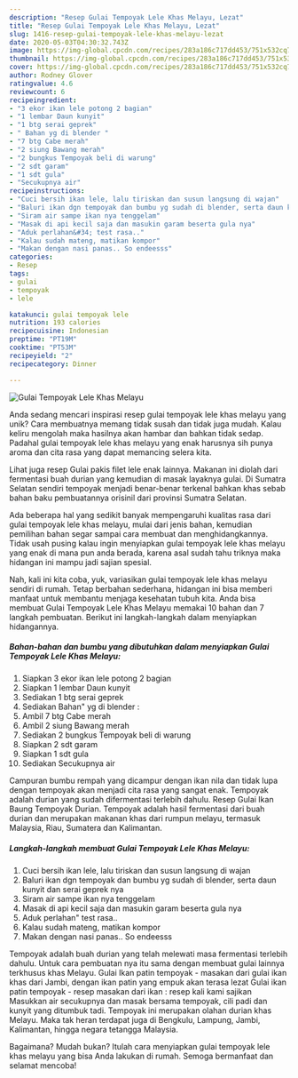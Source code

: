 ```yaml
---
description: "Resep Gulai Tempoyak Lele Khas Melayu, Lezat"
title: "Resep Gulai Tempoyak Lele Khas Melayu, Lezat"
slug: 1416-resep-gulai-tempoyak-lele-khas-melayu-lezat
date: 2020-05-03T04:30:32.743Z
image: https://img-global.cpcdn.com/recipes/283a186c717dd453/751x532cq70/gulai-tempoyak-lele-khas-melayu-foto-resep-utama.jpg
thumbnail: https://img-global.cpcdn.com/recipes/283a186c717dd453/751x532cq70/gulai-tempoyak-lele-khas-melayu-foto-resep-utama.jpg
cover: https://img-global.cpcdn.com/recipes/283a186c717dd453/751x532cq70/gulai-tempoyak-lele-khas-melayu-foto-resep-utama.jpg
author: Rodney Glover
ratingvalue: 4.6
reviewcount: 6
recipeingredient:
- "3 ekor ikan lele potong 2 bagian"
- "1 lembar Daun kunyit"
- "1 btg serai geprek"
- " Bahan yg di blender "
- "7 btg Cabe merah"
- "2 siung Bawang merah"
- "2 bungkus Tempoyak beli di warung"
- "2 sdt garam"
- "1 sdt gula"
- "Secukupnya air"
recipeinstructions:
- "Cuci bersih ikan lele, lalu tiriskan dan susun langsung di wajan"
- "Baluri ikan dgn tempoyak dan bumbu yg sudah di blender, serta daun kunyit dan serai geprek nya"
- "Siram air sampe ikan nya tenggelam"
- "Masak di api kecil saja dan masukin garam beserta gula nya"
- "Aduk perlahan&#34; test rasa.."
- "Kalau sudah mateng, matikan kompor"
- "Makan dengan nasi panas.. So endeesss"
categories:
- Resep
tags:
- gulai
- tempoyak
- lele

katakunci: gulai tempoyak lele 
nutrition: 193 calories
recipecuisine: Indonesian
preptime: "PT19M"
cooktime: "PT53M"
recipeyield: "2"
recipecategory: Dinner

---
```



![Gulai Tempoyak Lele Khas Melayu](https://img-global.cpcdn.com/recipes/283a186c717dd453/751x532cq70/gulai-tempoyak-lele-khas-melayu-foto-resep-utama.jpg)

Anda sedang mencari inspirasi resep gulai tempoyak lele khas melayu yang unik? Cara membuatnya memang tidak susah dan tidak juga mudah. Kalau keliru mengolah maka hasilnya akan hambar dan bahkan tidak sedap. Padahal gulai tempoyak lele khas melayu yang enak harusnya sih punya aroma dan cita rasa yang dapat memancing selera kita.

Lihat juga resep Gulai pakis filet lele enak lainnya. Makanan ini diolah dari fermentasi buah durian yang kemudian di masak layaknya gulai. Di Sumatra Selatan sendiri tempoyak menjadi benar-benar terkenal bahkan khas sebab bahan baku pembuatannya orisinil dari provinsi Sumatra Selatan.

Ada beberapa hal yang sedikit banyak mempengaruhi kualitas rasa dari gulai tempoyak lele khas melayu, mulai dari jenis bahan, kemudian pemilihan bahan segar sampai cara membuat dan menghidangkannya. Tidak usah pusing kalau ingin menyiapkan gulai tempoyak lele khas melayu yang enak di mana pun anda berada, karena asal sudah tahu triknya maka hidangan ini mampu jadi sajian spesial.


Nah, kali ini kita coba, yuk, variasikan gulai tempoyak lele khas melayu sendiri di rumah. Tetap berbahan sederhana, hidangan ini bisa memberi manfaat untuk membantu menjaga kesehatan tubuh kita. Anda bisa membuat Gulai Tempoyak Lele Khas Melayu memakai 10 bahan dan 7 langkah pembuatan. Berikut ini langkah-langkah dalam menyiapkan hidangannya.

<!--inarticleads1-->

##### Bahan-bahan dan bumbu yang dibutuhkan dalam menyiapkan Gulai Tempoyak Lele Khas Melayu:

1. Siapkan 3 ekor ikan lele potong 2 bagian
1. Siapkan 1 lembar Daun kunyit
1. Sediakan 1 btg serai geprek
1. Sediakan  Bahan&#34; yg di blender :
1. Ambil 7 btg Cabe merah
1. Ambil 2 siung Bawang merah
1. Sediakan 2 bungkus Tempoyak beli di warung
1. Siapkan 2 sdt garam
1. Siapkan 1 sdt gula
1. Sediakan Secukupnya air


Campuran bumbu rempah yang dicampur dengan ikan nila dan tidak lupa dengan tempoyak akan menjadi cita rasa yang sangat enak. Tempoyak adalah durian yang sudah difermentasi terlebih dahulu. Resep Gulai Ikan Baung Tempoyak Durian. Tempoyak adalah hasil fermentasi dari buah durian dan merupakan makanan khas dari rumpun melayu, termasuk Malaysia, Riau, Sumatera dan Kalimantan. 

<!--inarticleads2-->

##### Langkah-langkah membuat Gulai Tempoyak Lele Khas Melayu:

1. Cuci bersih ikan lele, lalu tiriskan dan susun langsung di wajan
1. Baluri ikan dgn tempoyak dan bumbu yg sudah di blender, serta daun kunyit dan serai geprek nya
1. Siram air sampe ikan nya tenggelam
1. Masak di api kecil saja dan masukin garam beserta gula nya
1. Aduk perlahan&#34; test rasa..
1. Kalau sudah mateng, matikan kompor
1. Makan dengan nasi panas.. So endeesss


Tempoyak adalah buah durian yang telah melewati masa fermentasi terlebih dahulu. Untuk cara pembuatan nya itu sama dengan membuat gulai lainnya terkhusus khas Melayu. Gulai Ikan patin tempoyak - masakan dari gulai ikan khas dari Jambi, dengan ikan patin yang empuk akan terasa lezat Gulai ikan patin tempoyak - resep masakan dari ikan : resep kali kami sajikan Masukkan air secukupnya dan masak bersama tempoyak, cili padi dan kunyit yang ditumbuk tadi. Tempoyak ini merupakan olahan durian khas Melayu. Maka tak heran terdapat juga di Bengkulu, Lampung, Jambi, Kalimantan, hingga negara tetangga Malaysia. 

Bagaimana? Mudah bukan? Itulah cara menyiapkan gulai tempoyak lele khas melayu yang bisa Anda lakukan di rumah. Semoga bermanfaat dan selamat mencoba!
